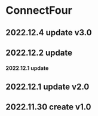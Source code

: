 # ConnectFour

## 2022.12.4 update v3.0

## 2022.12.2 update 

#### 2022.12.1 update 

## 2022.12.1 update v2.0

## 2022.11.30 create v1.0
